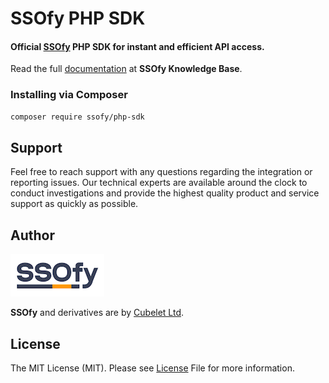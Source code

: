 SSOfy PHP SDK
=============
#### Official [SSOfy](https://www.ssofy.com) PHP SDK for instant and efficient API access.

Read the full [documentation](https://www.ssofy.com/docs/SDK/PHP/Installation) at **SSOfy Knowledge Base**.

### Installing via Composer

```bash
composer require ssofy/php-sdk
```

## Support

Feel free to reach support with any questions regarding the integration or reporting issues.
Our technical experts are available around the clock to conduct investigations and provide
the highest quality product and service support as quickly as possible.

## Author

![](./docs/brand.png)

**SSOfy** and derivatives are by [Cubelet Ltd](https://cubelet.co.uk).

## License

The MIT License (MIT). Please see [License](LICENSE) File for more information.
